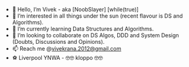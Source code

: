 - 👋 Hello, I’m Vivek - aka [NoobSlayer] [while(true)]
- 👀 I’m interested in all things under the sun (recent flavour is DS and Algorithms).
- 🌱 I’m currently learning Data Structures and Algorithms.
- 💞️ I’m looking to collaborate on DS Algos, DDD and System Design (Doubts, Discussions and Opinions).
- 📫 Reach me @vivekrana.2012@gmail.com
- :soccer: Liverpool YNWA - :nerd_face::nerd_face: kloppo :nerd_face::nerd_face:

<!---
vivekrana2012/vivekrana2012 is a ✨ special ✨ repository because its `README.md` (this file) appears on your GitHub profile.
You can click the Preview link to take a look at your changes.
--->

